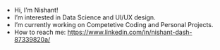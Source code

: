 - Hi, I’m Nishant!
- I’m interested in Data Science and UI/UX design.
- I’m currently working on Competetive Coding and Personal Projects.
- How to reach me: https://www.linkedin.com/in/nishant-dash-87339820a/

<!---
nd2302/nd2302 is a ✨ special ✨ repository because its `README.md` (this file) appears on your GitHub profile.
You can click the Preview link to take a look at your changes.
--->
